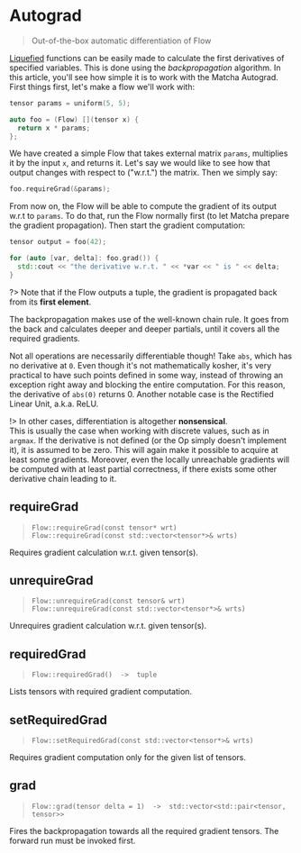 # Autograd

> Out-of-the-box automatic differentiation of Flow

[Liquefied](flow/) functions can be easily made to calculate the first derivatives of specified variables.
This is done using the _backpropagation_ algorithm. In this article, you'll see how simple it is
to work with the Matcha Autograd. First things first, let's make a flow we'll work with:

```cpp
tensor params = uniform(5, 5);

auto foo = (Flow) [](tensor x) {
  return x * params;
};
```

We have created a simple Flow that takes external matrix `params`, multiplies it by the input `x`, and returns it.
Let's say we would like to see how that output changes with respect to ("w.r.t.") the matrix. Then we simply say:

```cpp
foo.requireGrad(&params);
```

From now on, the Flow will be able to compute the gradient of its output w.r.t to `params`. To do that,
run the Flow normally first (to let Matcha prepare the gradient propagation). Then start the gradient
computation:

```cpp
tensor output = foo(42);

for (auto [var, delta]: foo.grad()) {
  std::cout << "the derivative w.r.t. " << *var << " is " << delta;
}
```

?> Note that if the Flow outputs a tuple, the gradient is propagated back from its **first element**.

The backpropagation makes use of the well-known chain rule. It goes from the back and calculates deeper
and deeper partials, until it covers all the required gradients. 

Not all operations are necessarily differentiable though!
Take `abs`, which has no derivative at `0`. Even though it's not mathematically kosher, it's very practical to have such
points defined in some way, instead of throwing an exception right away and blocking the entire computation. For this reason,
the derivative of `abs(0)` returns 0. Another notable case is the Rectified Linear Unit, a.k.a. ReLU.

!> In other cases, differentiation is altogether **nonsensical**. \
This is usually the case when working with discrete values,
such as in `argmax`. If the derivative is not defined (or the Op simply doesn't implement it), it is assumed to be zero.
This will again make it possible to acquire at least some gradients. Moreover, even the locally unreachable gradients will be
computed with at least partial correctness, if there exists some other derivative chain leading to it.

## requireGrad

> `Flow::requireGrad(const tensor* wrt)` \
> `Flow::requireGrad(const std::vector<tensor*>& wrts)`

Requires gradient calculation w.r.t. given tensor(s).

## unrequireGrad

> `Flow::unrequireGrad(const tensor& wrt)` \
> `Flow::unrequireGrad(const std::vector<tensor*>& wrts)`

Unrequires gradient calculation w.r.t. given tensor(s).

## requiredGrad

> `Flow::requiredGrad()  ->  tuple`

Lists tensors with required gradient computation.

## setRequiredGrad

> `Flow::setRequiredGrad(const std::vector<tensor*>& wrts)`

Requires gradient computation only for the given list of tensors.

## grad

> `Flow::grad(tensor delta = 1)  ->  std::vector<std::pair<tensor, tensor>>`

Fires the backpropagation towards all the required gradient tensors. The forward run must be invoked first.
